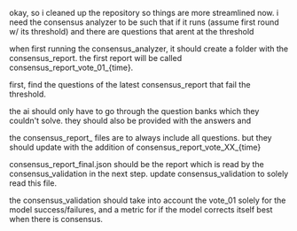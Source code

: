 okay, so i cleaned up the repository so things are more streamlined now. i need the consensus analyzer to be such that if it runs (assume first round w/ its threshold) and there are questions that arent at the threshold

when first running the consensus_analyzer, it should create a folder with the consensus_report. the first report will be called consensus_report_vote_01_{time}.

first, find the questions of the latest consensus_report that fail the threshold.



the ai should only have to go through the question banks which they couldn't solve. they should also be provided with the answers and 

the consensus_report_ files are to always include all questions. but they should update with the addition of consensus_report_vote_XX_{time}


consensus_report_final.json should be the report which is read by the consensus_validation in the next step. update consensus_validation to solely read this file.


the consensus_validation should take into account the vote_01 solely for the model success/failures, and a metric for if the model corrects itself best when there is consensus.